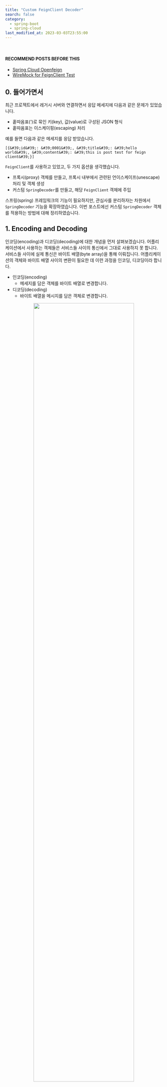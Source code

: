 ```yaml
---
title: "Custom FeignClient Decoder"
search: false
category:
  - spring-boot
  - spring-cloud
last_modified_at: 2023-03-03T23:55:00
---
```


<br/>

#### RECOMMEND POSTS BEFORE THIS

* [Spring Cloud Openfeign][spring-cloud-openfeign-link]
* [WireMock for FeignClient Test][wire-mock-for-feign-client-test-link]

## 0. 들어가면서

최근 프로젝트에서 레거시 서버와 연결하면서 응답 메세지에 다음과 같은 문제가 있었습니다. 

* 홑따옴표(')로 묶인 키(key), 값(value)로 구성된 JSON 형식
* 홑따옴표는 이스케이핑(escaping) 처리

예를 들면 다음과 같은 메세지를 응답 받았습니다.

```
[{&#39;id&#39;: &#39;0001&#39;, &#39;title&#39;: &#39;hello world&#39;, &#39;content&#39;: &#39;this is post test for feign client&#39;}]
```

`FeignClient`를 사용하고 있었고, 두 가지 옵션을 생각했습니다. 

* 프록시(proxy) 객체를 만들고, 프록시 내부에서 관련된 언이스케이프(unescape) 처리 및 객체 생성
* 커스텀 `SpringDecoder`를 만들고, 해당 `FeignClient` 객체에 주입

스프링(spring) 프레임워크의 기능이 필요하지만, 관심사를 분리하자는 차원에서 `SpringDecoder` 기능을 확장하였습니다. 
이번 포스트에선 커스텀 `SpringDecoder` 객체를 적용하는 방법에 대해 정리하였습니다.

## 1. Encoding and Decoding

인코딩(encoding)과 디코딩(decoding)에 대한 개념을 먼저 살펴보겠습니다. 
어플리케이션에서 사용하는 객체들은 서비스들 사이의 통신에서 그대로 사용하지 못 합니다. 
서비스들 사이에 실제 통신은 바이트 배열(byte array)을 통해 이뤄집니다. 
어플리케이션의 객체와 바이트 배열 사이의 변환이 필요한 데 이런 과정을 인코딩, 디코딩이라 합니다.

* 인코딩(encoding)
    * 메세지를 담은 객체를 바이트 배열로 변경합니다.
* 디코딩(decoding)
    * 바이트 배열을 메시지를 담은 객체로 변경합니다.

<p align="center">
    <img src="/images/custom-feign-decoder-1.JPG" width="80%" class="image__border">
</p>

## 2. Implementation 

간단한 예제 코드를 구현하고, 테스트해보겠습니다. 
디코딩 과정은 다음 과정을 거칩니다.

* 메세지 언이스케이프
    * `[{&#39;id&#39;: &#39;0001&#39;}]` > `[{'id': '0001'}]`
* 홑따옴표로 구성된 JSON 메세지 객체화
    * `[{'id': '0001'}]` > `List<Post>`

### 2.1. build.gradle

실습을 위해서 다음과 같은 의존성들이 필요합니다.

```gradle
dependencies {
    implementation 'org.springframework.boot:spring-boot-starter-web'
    implementation 'org.springframework.cloud:spring-cloud-starter-openfeign'
    implementation group: 'commons-io', name: 'commons-io', version: '2.11.0'
    implementation group: 'org.apache.commons', name: 'commons-lang3', version: '3.12.0'
    compileOnly 'org.projectlombok:lombok'
    annotationProcessor 'org.projectlombok:lombok'
    testImplementation 'org.springframework.boot:spring-boot-starter-test'
    testImplementation 'org.springframework.cloud:spring-cloud-starter-contract-stub-runner'
}
```

### 2.2. UnescapingHtml4Decoder Class

* 언이스케이핑 처리를 위한 디코더 클래스입니다.
* `SpringDecoder` 클래스를 확장합니다.
* `decode` 메소드 기능을 확장합니다.
    * `IOUtils` 클래스를 통해 응답(response body)에서 메세지를 추출합니다.
    * `StringEscapeUtils` 클래스를 통해 메세지를 언이스케이프 처리합니다. 

```java
package action.in.blog.config;

import feign.FeignException;
import feign.Response;
import org.apache.commons.io.IOUtils;
import org.apache.commons.lang3.StringEscapeUtils;
import org.springframework.beans.factory.ObjectFactory;
import org.springframework.boot.autoconfigure.http.HttpMessageConverters;
import org.springframework.cloud.openfeign.support.SpringDecoder;

import java.io.IOException;
import java.lang.reflect.Type;
import java.nio.charset.StandardCharsets;

public class UnescapingHtml4Decoder extends SpringDecoder {

    public UnescapingHtml4Decoder(ObjectFactory<HttpMessageConverters> messageConverters) {
        super(messageConverters);
    }

    @Override
    public Object decode(Response response, Type type) throws IOException, FeignException {
        Response.Body body = response.body();
        String responseValue = IOUtils.toString(body.asReader(StandardCharsets.UTF_8));
        return super.decode(
                Response.builder()
                        .status(response.status())
                        .request(response.request())
                        .headers(response.headers())
                        .body(StringEscapeUtils.unescapeHtml4(responseValue), StandardCharsets.UTF_8)
                        .build(),
                type);
    }
}
```

### 2.3. BlogClientConfig Class

* 홑따옴표로 구성된 JSON 메세지를 객체로 변경할 수 있는 컨버터를 만듭니다. 
* `ObjectMapper` 객체에 `ALLOW_SINGLE_QUOTES` 설정을 추가합니다.
* `MappingJackson2HttpMessageConverter` 메세지 컨버터(converter) 객체를 생성합니다.
    * 메세지 컨버터 내부에서 사용하는 모듈은 `ObjectMapper` 객체입니다.
    * 메세지 컨버터가 지원하는 메세지 포맷을 지정합니다.
* `ObjectFactory` 객체를 만들어 `UnescapingHtml4Decoder`에 주입합니다.

```java
package action.in.blog.config;

import com.fasterxml.jackson.core.JsonParser;
import com.fasterxml.jackson.databind.ObjectMapper;
import org.springframework.beans.factory.ObjectFactory;
import org.springframework.boot.autoconfigure.http.HttpMessageConverters;
import org.springframework.cloud.openfeign.support.SpringDecoder;
import org.springframework.context.annotation.Bean;
import org.springframework.context.annotation.Configuration;
import org.springframework.http.converter.json.MappingJackson2HttpMessageConverter;

import static java.util.Arrays.asList;
import static org.springframework.http.MediaType.*;


@Configuration
public class BlogClientConfig {

    @Bean
    public SpringDecoder springDecoder() {
        final ObjectMapper objectMapper = new ObjectMapper();
        objectMapper.configure(JsonParser.Feature.ALLOW_SINGLE_QUOTES, true);
        final MappingJackson2HttpMessageConverter jacksonConverter = new MappingJackson2HttpMessageConverter(objectMapper);
        jacksonConverter.setSupportedMediaTypes(asList(APPLICATION_JSON, APPLICATION_OCTET_STREAM, APPLICATION_JSON_UTF8));
        final ObjectFactory<HttpMessageConverters> objectFactory = () -> new HttpMessageConverters(jacksonConverter);
        return new UnescapingHtml4Decoder(objectFactory);
    }
}
```

### 2.4. BlogClient Interface

* 통신에 사용하는 `FeignClient` 객체가 사용할 수 있도록 설정 빈 객체를 지정합니다.

```java
package action.in.blog.client;

import action.in.blog.config.BlogClientConfig;
import action.in.blog.domain.Post;
import org.springframework.cloud.openfeign.FeignClient;
import org.springframework.web.bind.annotation.GetMapping;

import java.util.List;

@FeignClient(name = "blog-client", url = "${server-url}", configuration = {BlogClientConfig.class})
public interface BlogClient {

    @GetMapping("/posts")
    List<Post> getPosts();
}
```

### 3. Test

* `WireMock`을 사용해 테스트를 수행합니다. 
    * 이스케이핑 된 메세지를 준비하고, 특정 경로에 대한 응답으로 이를 반환합니다. 
* 정상적으로 값이 매칭된 객체를 응답받는지 확인합니다.

```java
package action.in.blog;

import action.in.blog.client.BlogClient;
import action.in.blog.domain.Post;
import org.junit.jupiter.api.Test;
import org.springframework.beans.factory.annotation.Autowired;
import org.springframework.boot.test.context.SpringBootTest;
import org.springframework.cloud.contract.wiremock.AutoConfigureWireMock;
import org.springframework.test.context.TestPropertySource;

import java.util.List;

import static com.github.tomakehurst.wiremock.client.WireMock.*;
import static org.hamcrest.MatcherAssert.assertThat;
import static org.hamcrest.Matchers.equalTo;

@SpringBootTest
@AutoConfigureWireMock(port = 0)
@TestPropertySource(
        properties = {
                "server-url=http://localhost:${wiremock.server.port}"
        }
)
class ActionInBlogApplicationTests {

    @Autowired
    BlogClient sut;

    @Test
    void feign_client_decoding_escaped_message() {
        String expectResponse = "[{&#39;id&#39;: &#39;0001&#39;, &#39;title&#39;: &#39;hello world&#39;, &#39;content&#39;: &#39;this is post test for feign client&#39;}]";
        stubFor(get("/posts")
                .willReturn(
                        aResponse().withBody(expectResponse)
                ));


        List<Post> result = sut.getPosts();


        assertThat(result.size(), equalTo(1));
        Post post = result.get(0);
        assertThat(post.getId(), equalTo("0001"));
        assertThat(post.getTitle(), equalTo("hello world"));
        assertThat(post.getContent(), equalTo("this is post test for feign client"));
    }
}
```

##### Result of Test

```
BUILD SUCCESSFUL in 12s
4 actionable tasks: 3 executed, 1 up-to-date
1:09:51 PM: Execution finished ':test --tests "action.in.blog.ActionInBlogApplicationTests.contextLoads"'.
```

#### TEST CODE REPOSITORY

* <https://github.com/Junhyunny/blog-in-action/tree/master/2023-03-03-custom-feign-decoder>

#### REFERENCE

* <https://docs.spring.io/spring-cloud-openfeign/docs/current/reference/html/>
* <https://velog.io/@haron/Feign-client-%EC%A0%81%EC%9A%A9%EA%B8%B0>
* <https://sabarada.tistory.com/116>
* <https://gist.github.com/Darguelles/d9f76f29a74e7ed6e8c305098ea3469b>
* <https://www.educative.io/answers/how-to-parse-single-quotes-json-using-jackson-in-java>

[spring-cloud-openfeign-link]: https://junhyunny.github.io/spring-boot/spring-cloud/spring-cloud-openfeign/
[wire-mock-for-feign-client-test-link]: https://junhyunny.github.io/spring-boot/spring-cloud/test-driven-development/wire-mock-for-feign-client-test/